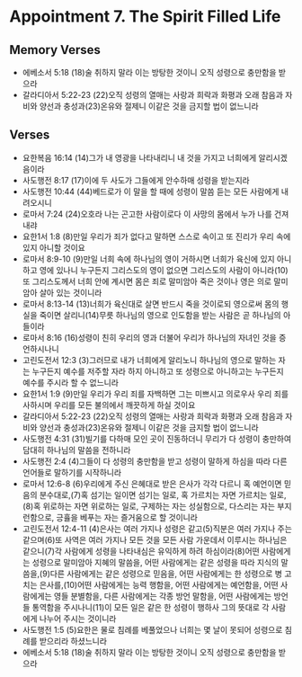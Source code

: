 #  Appointment 7. The Spirit Filled Life

## Memory Verses
- 에베소서 5:18 (18)술 취하지 말라 이는 방탕한 것이니 오직 성령으로 충만함을 받으라
- 갈라디아서 5:22-23 (22)오직 성령의 열매는 사랑과 희락과 화평과 오래 참음과 자비와 양선과 충성과(23)온유와 절제니 이같은 것을 금지할 법이 없느니라

## Verses
- 요한복음 16:14 (14)그가 내 영광을 나타내리니 내 것을 가지고 너희에게 알리시겠음이라
- 사도행전 8:17 (17)이에 두 사도가 그들에게 안수하매 성령을 받는지라
- 사도행전 10:44 (44)베드로가 이 말을 할 때에 성령이 말씀 듣는 모든 사람에게 내려오시니
- 로마서 7:24 (24)오호라 나는 곤고한 사람이로다 이 사망의 몸에서 누가 나를 건져내랴
- 요한1서 1:8 (8)만일 우리가 죄가 없다고 말하면 스스로 속이고 또 진리가 우리 속에 있지 아니할 것이요
- 로마서 8:9-10 (9)만일 너희 속에 하나님의 영이 거하시면 너희가 육신에 있지 아니하고 영에 있나니 누구든지 그리스도의 영이 없으면 그리스도의 사람이 아니라(10)또 그리스도께서 너희 안에 계시면 몸은 죄로 말미암아 죽은 것이나 영은 의로 말미암아 살아 있는 것이니라
- 로마서 8:13-14 (13)너희가 육신대로 살면 반드시 죽을 것이로되 영으로써 몸의 행실을 죽이면 살리니(14)무릇 하나님의 영으로 인도함을 받는 사람은 곧 하나님의 아들이라
- 로마서 8:16 (16)성령이 친히 우리의 영과 더불어 우리가 하나님의 자녀인 것을 증언하시나니
- 고린도전서 12:3 (3)그러므로 내가 너희에게 알리노니 하나님의 영으로 말하는 자는 누구든지 예수를 저주할 자라 하지 아니하고 또 성령으로 아니하고는 누구든지 예수를 주시라 할 수 없느니라
- 요한1서 1:9 (9)만일 우리가 우리 죄를 자백하면 그는 미쁘시고 의로우사 우리 죄를 사하시며 우리를 모든 불의에서 깨끗하게 하실 것이요
- 갈라디아서 5:22-23 (22)오직 성령의 열매는 사랑과 희락과 화평과 오래 참음과 자비와 양선과 충성과(23)온유와 절제니 이같은 것을 금지할 법이 없느니라
- 사도행전 4:31 (31)빌기를 다하매 모인 곳이 진동하더니 무리가 다 성령이 충만하여 담대히 하나님의 말씀을 전하니라
- 사도행전 2:4 (4)그들이 다 성령의 충만함을 받고 성령이 말하게 하심을 따라 다른 언어들로 말하기를 시작하니라
- 로마서 12:6-8 (6)우리에게 주신 은혜대로 받은 은사가 각각 다르니 혹 예언이면 믿음의 분수대로,(7)혹 섬기는 일이면 섬기는 일로, 혹 가르치는 자면 가르치는 일로,(8)혹 위로하는 자면 위로하는 일로, 구제하는 자는 성실함으로, 다스리는 자는 부지런함으로, 긍휼을 베푸는 자는 즐거움으로 할 것이니라
- 고린도전서 12:4-11 (4)은사는 여러 가지나 성령은 같고(5)직분은 여러 가지나 주는 같으며(6)또 사역은 여러 가지나 모든 것을 모든 사람 가운데서 이루시는 하나님은 같으니(7)각 사람에게 성령을 나타내심은 유익하게 하려 하심이라(8)어떤 사람에게는 성령으로 말미암아 지혜의 말씀을, 어떤 사람에게는 같은 성령을 따라 지식의 말씀을,(9)다른 사람에게는 같은 성령으로 믿음을, 어떤 사람에게는 한 성령으로 병 고치는 은사를,(10)어떤 사람에게는 능력 행함을, 어떤 사람에게는 예언함을, 어떤 사람에게는 영들 분별함을, 다른 사람에게는 각종 방언 말함을, 어떤 사람에게는 방언들 통역함을 주시나니(11)이 모든 일은 같은 한 성령이 행하사 그의 뜻대로 각 사람에게 나누어 주시는 것이니라
- 사도행전 1:5 (5)요한은 물로 침례를 베풀었으나 너희는 몇 날이 못되어 성령으로 침례를 받으리라 하셨느니라
- 에베소서 5:18 (18)술 취하지 말라 이는 방탕한 것이니 오직 성령으로 충만함을 받으라
